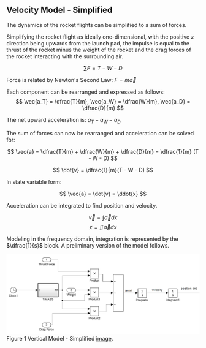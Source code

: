 ## Velocity Model - Simplified

The dynamics of the rocket flights can be simplified to a sum of forces. 

Simplifying the rocket flight as ideally one-dimensional, with the positive z direction being upwards from the launch pad, the impulse is equal to the thrust of the rocket minus the weight of the rocket and the drag forces of the rocket interacting with the surrounding air.

$$ \sum F = T - W - D $$ 

Force is related by Newton's Second Law: $F = m \vec{a}$

Each component can be rearranged and expressed as follows:
$$ \vec{a_T} = \dfrac{T}{m}, \vec{a_W} = \dfrac{W}{m}, \vec{a_D} = \dfrac{D}{m} $$

The net upward acceleration is: $a_T - a_W - a_D$

The sum of forces can now be rearranged and acceleration can be solved for:

$$ \vec{a} = \dfrac{T}{m} + \dfrac{W}{m} + \dfrac{D}{m} = \dfrac{1}{m} (T - W - D) $$ 

$$ \dot{v} = \dfrac{1}{m}(T - W - D) $$ 

In state variable form:

$$ \vec{a} = \dot{v} = \ddot{x} $$

Acceleration can be integrated to find position and velocity.

$$ \vec{v} = \int \vec{a} dx $$
$$ x = \iint \vec{a} dx $$

Modeling in the frequency domain, integration is represented by the $\dfrac{1}{s}$ block. A preliminary version of the model follows. 

[image]: images/vertical_model_simplified.png "Vertical Model - Simplified" 
![Alt text][image] 
Figure 1 Vertical Model - Simplified [image](#image).
